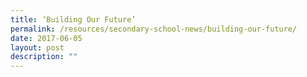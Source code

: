 ```yaml
---
title: ‘Building Our Future’
permalink: /resources/secondary-school-news/building-our-future/
date: 2017-06-05
layout: post
description: ""
---
```

